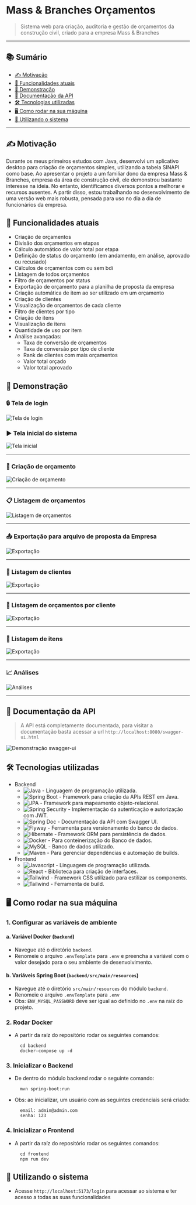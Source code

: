 # Mass & Branches Orçamentos

> Sistema web para criação, auditoria e gestão de orçamentos da construção civil, criado para a empresa Mass & Branches

---

## 📚 Sumário

- [✍️ Motivação](#-motivação)
- [🎯 Funcionalidades atuais](#-funcionalidades-atuais-)
- [📸 Demonstração](#-demonstração)
- [📖 Documentação da API](#-documentação-da-api)
- [🛠️ Tecnologias utilizadas](#-tecnologias-utilizadas)
- [🖥️ Como rodar na sua máquina](#-como-rodar-na-sua-máquina)
- [🚀 Utilizando o sistema](#-utilizando-o-sistema)

---


## ✍️ Motivação

Durante os meus primeiros estudos com Java, desenvolvi um aplicativo desktop para criação de orçamentos simples, utilizando a tabela SINAPI como base. Ao apresentar o projeto a um familiar dono da empresa Mass & Branches, empresa da área de construção civil, ele demonstrou bastante interesse na ideia. No entanto, identificamos diversos pontos a melhorar e recursos ausentes. A partir disso, estou trabalhando no desenvolvimento de uma versão web mais robusta, pensada para uso no dia a dia de funcionários da empresa.

## 🎯 Funcionalidades atuais 

- Criação de orçamentos 
- Divisão dos orçamentos em etapas
- Cálculo automático de valor total por etapa
- Definição de status do orçamento (em andamento, em análise, aprovado ou recusado)
- Cálculos de orçamentos com ou sem bdi
- Listagem de todos orçamentos
- Filtro de orçamentos por status
- Exportação de orçamento para a planilha de proposta da empresa
- Criação automática de item ao ser utilizado em um orçamento
- Criação de clientes
- Visualização de orçamentos de cada cliente
- Filtro de clientes por tipo
- Criação de itens
- Visualização de itens
- Quantidade de uso por item
- Análise avançadas:
  - Taxa de conversão de orçamentos
  - Taxa de conversão por tipo de cliente
  - Rank de clientes com mais orçamentos
  - Valor total orçado
  - Valor total aprovado

## 📸 Demonstração

### 🔒 Tela de login

![Tela de login](./assets/login.png)

### ▶️ Tela inicial do sistema

![Tela inicial](./assets/home.png)

---

### 🧾 Criação de orçamento

![Criação de orçamento](./assets/creating-budget.gif)

---

### 📋 Listagem de orçamentos

![Listagem de orçamentos](./assets/budget-list.png)

---

### 📤 Exportação para arquivo de proposta da Empresa

![Exportação](./assets/exporting-excel.gif)

---

### 👥 Listagem de clientes

![Exportação](./assets/my-customers.png)

---

### 📑 Listagem de orçamentos por cliente

![Exportação](assets/budgets-by-customer.png)

---

### 🧱 Listagem de itens

![Exportação](assets/my-items.png)

---

### 📈 Análises

![Análises](assets/analysis.gif)

---

## 📖 Documentação da API
 
> A API está completamente documentada, para visitar a documentação basta acessar a url `http://localhost:8080/swagger-ui.html`

![Demonstração swagger-ui](assets/swagger-ui.png)

## 🛠️ Tecnologias utilizadas

- Backend
  - ![Java](https://img.shields.io/badge/Java-21-orange?logo=java) - Linguagem de programação utilizada.
  - ![Spring Boot](https://img.shields.io/badge/Spring_Boot-3.0-brightgreen?logo=spring) - Framework para criação da APIs REST em Java.
  - ![JPA](https://img.shields.io/badge/Spring_Data_JPA-blue?logo=eclipselink) - Framework para mapeamento objeto-relacional.
  - ![Spring Security](https://img.shields.io/badge/Spring_Security-gray?logo=springsecurity) - Implementação da autenticação e autorização com JWT.
  - ![Spring Doc](https://img.shields.io/badge/Spring_Security-gray?logo=springsecurity) - Documentação da API com Swagger UI.
  - ![Flyway](https://img.shields.io/badge/flyway-red?logo=flyway) - Ferramenta para versionamento do banco de dados.
  - ![Hibernate](https://img.shields.io/badge/Hibernate-grey?logo=hibernate) - Framework ORM para persistência de dados.
  - ![Docker](https://img.shields.io/badge/Docker-blue?logo=docker) - Para conteinerização do Banco de dados.
  - ![MySQL](https://img.shields.io/badge/MySQL-black?logo=mysql) - Banco de dados utilizado.
  - ![Maven](https://img.shields.io/badge/Maven-Build-blue?logo=apachemaven) - Para gerenciar dependências e automação de builds.
- Frontend
  - ![Javascript](https://img.shields.io/badge/Javascript-grey?logo=javascript) - Linguagem de programação utilizada.
  - ![React](https://img.shields.io/badge/React-blue?logo=react) - Biblioteca para criação de interfaces.
  - ![Tailwind](https://img.shields.io/badge/TailwindCSS-white?logo=tailwindcss) - Framework CSS utilizado para estilizar os components.
  - ![Tailwind](https://img.shields.io/badge/Vite-pink?logo=vite) - Ferramenta de build.

## 🖥️ Como rodar na sua máquina

### 1. Configurar as variáveis de ambiente

#### a. **Variável Docker (`backend`)**

- Navegue até o diretório `backend`.
- Renomeie o arquivo `.envTemplate` para `.env` e preencha a variável com o valor desejado para o seu ambiente de desenvolvimento.

#### b. **Variáveis Spring Boot (`backend/src/main/resources`)**

- Navegue até o diretório `src/main/resources` do módulo `backend`.
- Renomeie o arquivo `.envTemplate` para `.env`
- Obs: `ENV_MYSQL_PASSWORD` deve ser igual ao definido no `.env` na raíz do projeto.

### 2. Rodar Docker

- A partir da raíz do repositório rodar os seguintes comandos:
    ```
      cd backend
      docker-compose up -d
    ```
  
### 3. Inicializar o Backend

- De dentro do módulo backend rodar o seguinte comando:
    ```
      mvn spring-boot:run
    ```
- Obs: ao inicializar, um usuário com as seguintes credenciais será criado:
  ```
    email: admin@admin.com 
    senha: 123
  ```
  

### 4. Inicializar o Frontend

- A partir da raíz do repositório rodar os seguintes comandos:
    ```
      cd frontend
      npm run dev
    ```

## 🚀 Utilizando o sistema

- Acesse `http://localhost:5173/login` para acessar ao sistema e ter acesso a todas as suas funcionalidades
